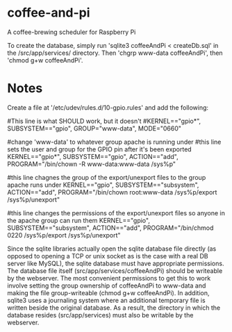 coffee-and-pi
=============

A coffee-brewing scheduler for Raspberry Pi

To create the database, simply run 'sqlite3 coffeeAndPi < createDb.sql' in the /src/app/services/ directory. Then 'chgrp www-data coffeeAndPi', then 'chmod g+w coffeeAndPi'.


Notes
=====

Create a file at '/etc/udev/rules.d/10-gpio.rules' and add the following:

#This line is what SHOULD work, but it doesn't
#KERNEL=="gpio*", SUBSYSTEM=="gpio", GROUP="www-data", MODE="0660"

#change 'www-data' to whatever group apache is running under
#this line sets the user and group for the GPIO pin after it's been exported
KERNEL=="gpio*", SUBSYSTEM=="gpio", ACTION=="add", PROGRAM="/bin/chown -R www-data:www-data /sys%p"

#this line chagnes the group of the export/unexport files to the group apache runs under
KERNEL=="gpio", SUBSYSTEM=="subsystem", ACTION=="add", PROGRAM="/bin/chown root:www-data /sys%p/export /sys%p/unexport"

#this line changes the permissions of the export/unexport files so anyone in the apache group can run them
KERNEL=="gpio", SUBSYSTEM=="subsystem", ACTION=="add", PROGRAM="/bin/chmod 0220 /sys%p/export /sys%p/unexport"

Since the sqlite libraries actually open the sqlite database file directly (as opposed to opening a TCP or unix socket as is the case with a real DB server like MySQL), the sqlite database must have appropriate permissions. The database file itself (src/app/services/coffeeAndPi) should be writeable by the webserver. The most convenient permissions to get this to work involve setting the group ownership of coffeeAndPi to www-data and making the file group-writeable (chmod g+w coffeeAndPi). In addition, sqlite3 uses a journaling system where an additional temporary file is written beside the original database. As a result, the directory in which the database resides (src/app/services) must also be writable by the webserver.